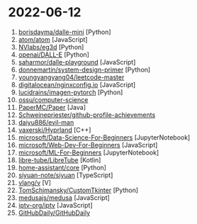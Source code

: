 # 2022-06-12

1. [borisdayma/dalle-mini](https://github.com/borisdayma/dalle-mini "DALL·E Mini - Generate images from a text prompt") [Python]
2. [atom/atom](https://github.com/atom/atom "The hackable text editor") [JavaScript]
3. [NVlabs/eg3d](https://github.com/NVlabs/eg3d "") [Python]
4. [openai/DALL-E](https://github.com/openai/DALL-E "PyTorch package for the discrete VAE used for DALL·E.") [Python]
5. [saharmor/dalle-playground](https://github.com/saharmor/dalle-playground "A playground to generate images from any text prompt using DALL-E Mini and based on OpenAI's DALL-E https://openai.com/blog/dall-e/") [JavaScript]
6. [donnemartin/system-design-primer](https://github.com/donnemartin/system-design-primer "Learn how to design large-scale systems. Prep for the system design interview. Includes Anki flashcards.") [Python]
7. [youngyangyang04/leetcode-master](https://github.com/youngyangyang04/leetcode-master "《代码随想录》LeetCode 刷题攻略：200道经典题目刷题顺序，共60w字的详细图解，视频难点剖析，50余张思维导图，支持C++，Java，Python，Go，JavaScript等多语言版本，从此算法学习不再迷茫！🔥🔥 来看看，你会发现相见恨晚！🚀") 
8. [digitalocean/nginxconfig.io](https://github.com/digitalocean/nginxconfig.io "⚙️ NGINX config generator on steroids 💉") [JavaScript]
9. [lucidrains/imagen-pytorch](https://github.com/lucidrains/imagen-pytorch "Implementation of Imagen, Google's Text-to-Image Neural Network, in Pytorch") [Python]
10. [ossu/computer-science](https://github.com/ossu/computer-science "🎓 Path to a free self-taught education in Computer Science!") 
11. [PaperMC/Paper](https://github.com/PaperMC/Paper "High performance Spigot fork that aims to fix gameplay and mechanics inconsistencies") [Java]
12. [Schweinepriester/github-profile-achievements](https://github.com/Schweinepriester/github-profile-achievements "A collection listing all Achievements available on the GitHub profile 🏆") 
13. [daiyu886/evil-man](https://github.com/daiyu886/evil-man "") 
14. [vaxerski/Hyprland](https://github.com/vaxerski/Hyprland "Hyprland is a dynamic tiling Wayland compositor that doesn't sacrifice on its looks.") [C++]
15. [microsoft/Data-Science-For-Beginners](https://github.com/microsoft/Data-Science-For-Beginners "10 Weeks, 20 Lessons, Data Science for All!") [JupyterNotebook]
16. [microsoft/Web-Dev-For-Beginners](https://github.com/microsoft/Web-Dev-For-Beginners "24 Lessons, 12 Weeks, Get Started as a Web Developer") [JavaScript]
17. [microsoft/ML-For-Beginners](https://github.com/microsoft/ML-For-Beginners "12 weeks, 26 lessons, 52 quizzes, classic Machine Learning for all") [JupyterNotebook]
18. [libre-tube/LibreTube](https://github.com/libre-tube/LibreTube "An alternative YouTube front end, for Android. [WIP]") [Kotlin]
19. [home-assistant/core](https://github.com/home-assistant/core "🏡 Open source home automation that puts local control and privacy first.") [Python]
20. [siyuan-note/siyuan](https://github.com/siyuan-note/siyuan "📕 SiYuan is a local-first personal knowledge management system, supports fine-grained block-level reference, and Markdown WYSIWYG. 思源笔记是一款本地优先的个人知识管理系统， 支持细粒度块级引用和 Markdown 所见即所得。Roadmap https://github.com/orgs/siyuan-note/projects/1") [TypeScript]
21. [vlang/v](https://github.com/vlang/v "Simple, fast, safe, compiled language for developing maintainable software. Compiles itself in <1s with zero library dependencies. https://vlang.io") [V]
22. [TomSchimansky/CustomTkinter](https://github.com/TomSchimansky/CustomTkinter "A modern and customizable python UI-library based on Tkinter") [Python]
23. [medusajs/medusa](https://github.com/medusajs/medusa "The open-source Shopify alternative ⚡️") [JavaScript]
24. [iptv-org/iptv](https://github.com/iptv-org/iptv "Collection of publicly available IPTV channels from all over the world") [JavaScript]
25. [GitHubDaily/GitHubDaily](https://github.com/GitHubDaily/GitHubDaily "坚持分享 GitHub 上高质量、有趣实用的开源技术教程、开发者工具、编程网站、技术资讯。A list cool, interesting projects of GitHub.") 
